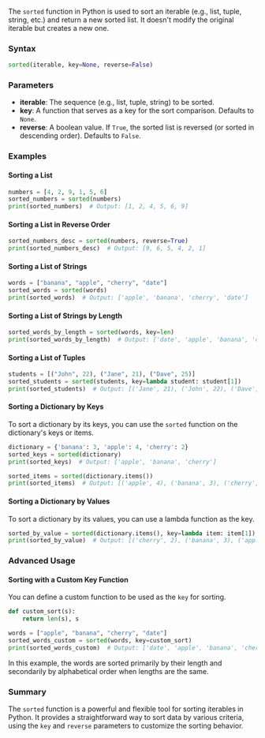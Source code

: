 The `sorted` function in Python is used to sort an iterable (e.g., list, tuple, string, etc.) and return a new sorted list. It doesn't modify the original iterable but creates a new one.

### Syntax
```python
sorted(iterable, key=None, reverse=False)
```

### Parameters
- **iterable**: The sequence (e.g., list, tuple, string) to be sorted.
- **key**: A function that serves as a key for the sort comparison. Defaults to `None`.
- **reverse**: A boolean value. If `True`, the sorted list is reversed (or sorted in descending order). Defaults to `False`.

### Examples

#### Sorting a List
```python
numbers = [4, 2, 9, 1, 5, 6]
sorted_numbers = sorted(numbers)
print(sorted_numbers)  # Output: [1, 2, 4, 5, 6, 9]
```

#### Sorting a List in Reverse Order
```python
sorted_numbers_desc = sorted(numbers, reverse=True)
print(sorted_numbers_desc)  # Output: [9, 6, 5, 4, 2, 1]
```

#### Sorting a List of Strings
```python
words = ["banana", "apple", "cherry", "date"]
sorted_words = sorted(words)
print(sorted_words)  # Output: ['apple', 'banana', 'cherry', 'date']
```

#### Sorting a List of Strings by Length
```python
sorted_words_by_length = sorted(words, key=len)
print(sorted_words_by_length)  # Output: ['date', 'apple', 'banana', 'cherry']
```

#### Sorting a List of Tuples
```python
students = [("John", 22), ("Jane", 21), ("Dave", 25)]
sorted_students = sorted(students, key=lambda student: student[1])
print(sorted_students)  # Output: [('Jane', 21), ('John', 22), ('Dave', 25)]
```

#### Sorting a Dictionary by Keys
To sort a dictionary by its keys, you can use the `sorted` function on the dictionary's keys or items.

```python
dictionary = {'banana': 3, 'apple': 4, 'cherry': 2}
sorted_keys = sorted(dictionary)
print(sorted_keys)  # Output: ['apple', 'banana', 'cherry']

sorted_items = sorted(dictionary.items())
print(sorted_items)  # Output: [('apple', 4), ('banana', 3), ('cherry', 2)]
```

#### Sorting a Dictionary by Values
To sort a dictionary by its values, you can use a lambda function as the key.

```python
sorted_by_value = sorted(dictionary.items(), key=lambda item: item[1])
print(sorted_by_value)  # Output: [('cherry', 2), ('banana', 3), ('apple', 4)]
```

### Advanced Usage

#### Sorting with a Custom Key Function
You can define a custom function to be used as the `key` for sorting.

```python
def custom_sort(s):
    return len(s), s

words = ["apple", "banana", "cherry", "date"]
sorted_words_custom = sorted(words, key=custom_sort)
print(sorted_words_custom)  # Output: ['date', 'apple', 'banana', 'cherry']
```

In this example, the words are sorted primarily by their length and secondarily by alphabetical order when lengths are the same.

### Summary
The `sorted` function is a powerful and flexible tool for sorting iterables in Python. It provides a straightforward way to sort data by various criteria, using the `key` and `reverse` parameters to customize the sorting behavior.